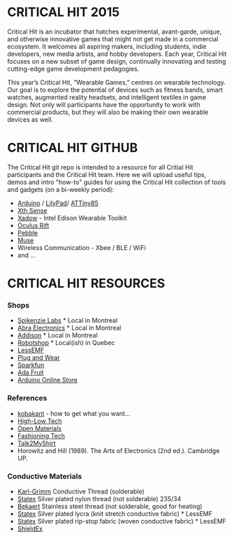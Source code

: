 <h1>CRITICAL HIT 2015</h1>

Critical Hit is an incubator that hatches experimental, avant-garde, unique, and otherwise innovative games that might not get made in a commercial ecosystem. It welcomes all aspiring makers, including students, indie developers, new media artists, and hobby developers. Each year, Critical Hit focuses on a new subset of game design, continually innovating and testing cutting-edge game development pedagogies.

This year’s Critical Hit, “Wearable Games,” centres on wearable technology. Our goal is to explore the potential of devices such as fitness bands, smart watches, augmented reality headsets, and intelligent textiles in game design. Not only will participants have the opportunity to work with commercial products, but they will also be making their own wearable devices as well.

<h1>CRITICAL HIT GITHUB</h1>
The Critical Hit git repo is intended to a resource for all Critial Hit participants and the Critical Hit team. Here we will upload useful tips, demos and intro "how-to" guides for using the Critical Hit collection of tools and gadgets (on a bi-weekly period):

<ul>
<li><a href="www.arduino.cc" target="_blank">Arduino</a> / <a href="http://www.arduino.cc/en/Main/ArduinoBoardLilyPadSimple" target="_blank">LilyPad</a>/ <a href="https://github.com/damellis/attiny" target="_blank">ATTiny85</a></li>
<li><a href="http://res.marcodonnarumma.com/projects/xth-sense/" target="_blank">Xth Sense</a></li>
<li><a href="http://www.seeedstudio.com/depot/Xadow-Wearable-Kit-For-Intel-Edison-p-2428.html" target="_blank">Xadow</a> - Intel Edison Wearable Toolkit</li>
<li><a href="https://www.oculus.com/en-us/rift/" target="_blank">Oculus Rift</a></li>
<li><a href="https://getpebble.com/#/.dco0k6:Fuqt" target="_blank">Pebble</a></li>
<li><a href="http://www.choosemuse.com" target="_blank">Muse</a></li>
<li>Wireless Communication - Xbee / BLE / WiFi </li>
<li>and ... </li>
</ul>

<h1>CRITICAL HIT RESOURCES</h1>
<h3> Shops </h3>
<ul>
<li><a href="http://www.spikenzielabs.com/" target="_blank">Spikenzie Labs</a> * Local in Montreal</li>
<li><a href="http://www.abra-electronics.com" target="_blank">Abra Electronics</a> * Local in Montreal</li>
<li><a href="http://www.addison-electronique.com" target="_blank">Addison</a> * Local in Montreal</li>
<li><a href="http://www.robotshop.com/ca/" target="_blank">Robotshop</a>  * Local(ish) in Quebec</li>

<li><a href="http://www.lessemf.com/" target="_blank">LessEMF</a></li>
<li><a href="http://www.plugandwear.com/default.asp" target="_blank">Plug and Wear</a></li>
<li><a href="http://www.sparkfun.com/" target="_blank">Sparkfun</a></li>
<li><a href="http://adafruit.com/" target="_blank">Ada Fruit</a></li>
<li><a href="http://store.arduino.cc/" target="_blank">Arduino Online Store</a></li>
</ul>

<h3> References </h3>
<ul>
<li><a href="http://www.kobakant.at/DIY/" target="_blank">kobakant</a> - how to get what you want...</li>
<li><a href="http://hlt.media.mit.edu" target="_blank">High-Low Tech</a></li>
<!-- <li><a href="http://web.media.mit.edu/~jieqi/" target="_blank">Jie Qi’s</a></li>-->
<li><a href="http://www.openmaterials.org/" target="_blank">Open Materials</a></li>
<li><a href="http://www.fashioningtech.com/" target="_blank">Fashioning Tech</a></li>
<li><a href="http://www.talk2myshirt.com/blog/" target="_blank">Talk2MyShirt</a></li>
<li>Horowitz and Hill (1989). The Arts of Electronics (2nd ed.). Cambridge UP. </li>
</ul>

<h3> Conductive Materials </h3>
<ul>
<li><a href="http://karl-grimm.com/" target="_blank">Karl-Grimm</a> Conductive Thread (solderable)</li>
<li><a href="http://statex.de/index.php/en/fibres-and-yarns/item/153-shieldex®-garne" target="_blank">Statex</a> Silver plated nylon thread (not solderable) 235/34</li>
<li><a href="https://www.sparkfun.com/products/10120" target="_blank">Bekaert</a> Stainless steel thread (not solderable, good for heating)</li>
<li><a href="http://statex.de/index.php/en/shieldex-2/flaechenware" target="_blank">Statex</a> Silver plated lycra (knit stretch conductive fabric) * LessEMF</li>
<li><a href="http://statex.de/index.php/en/shieldex-2/flaechenware" target="_blank">Statex</a> Silver plated rip-stop fabric (woven conductive fabric) * LessEMF</li>
<li><a href="http://fine-silver-productsnet.com" target="_blank">ShieldEx</a></li>
</ul>

